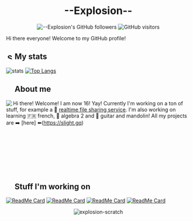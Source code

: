 # <div align="center">--Explosion--</div>

<div align=center>
  
![--Explosion's GitHub followers](https://img.shields.io/github/followers/Explosion-Scratch?color=00bbbb&style=for-the-badge&logo=github&logoColor=fff) 
![GitHub visitors](https://visitor-badge-reloaded.herokuapp.com/badge?page_id=explosion-scratch.visitor.badge.reloaded&color=00bbbb&style=for-the-badge&logo=github)

</div>

Hi there everyone! Welcome to my GitHub profile! 

##  <img src="https://static.thenounproject.com/png/5639-200.png" alt="Statistics Icons - Download Free Vector Icons | Noun Project" width="15px"/> My stats
![stats](https://github-readme-stats.vercel.app/api?username=Explosion-Scratch&include_all_commits=true&show_icons=true&theme=prussian&count_private=true&cache_seconds=5)
[![Top Langs](https://github-readme-stats.vercel.app/api/top-langs/?username=Explosion-Scratch&theme=prussian&layout=compact)](#)

##  <img src="http://cdn.onlinewebfonts.com/svg/img_256848.png" width="15px"> About me

<img src="https://bestanimations.com/media/explosions/933419296explosion-animation-1.gif" align="left" />

Hi there! Welcome! I am now 16! Yay! Currently I'm working on a ton of stuff, for example a 🚀 [realtime file sharing service](https://github.com/explosion-scratch/ondrop). I'm also working on learning 🇫🇷 french, 🧮 algebra 2 and 🎸 guitar and mandolin! All my projects are ➡️ [here] ⬅️(https://slight.gq)
<br><br><br><br>
<br><br><br><br>
##  <img src="https://www.vhv.rs/dpng/d/433-4335411_work-work-icon-png-transparent-png.png" width="15px"/> Stuff I'm working on

[![ReadMe Card](https://github-readme-stats.vercel.app/api/pin/?height=100&username=Explosion-Scratch&repo=ondrop&theme=prussian)](https://github.com/explosion-scratch/ondrop)
[![ReadMe Card](https://github-readme-stats.vercel.app/api/pin/?height=100&username=Explosion-Scratch&repo=colorizer&theme=prussian)](https://github.com/explosion-scratch/colorizer)
[![ReadMe Card](https://github-readme-stats.vercel.app/api/pin/?height=100&username=Explosion-Scratch&repo=discord_bot&theme=prussian)](https://github.com/explosion-scratch/discord_bot)
[![ReadMe Card](https://github-readme-stats.vercel.app/api/pin/?height=100&username=Explosion-Scratch&repo=extensions&theme=prussian)](https://github.com/explosion-scratch/extensions)

<p align=center><img align="center" src="https://github-readme-streak-stats.herokuapp.com/?user=explosion-scratch&" alt="explosion-scratch" /></p>
